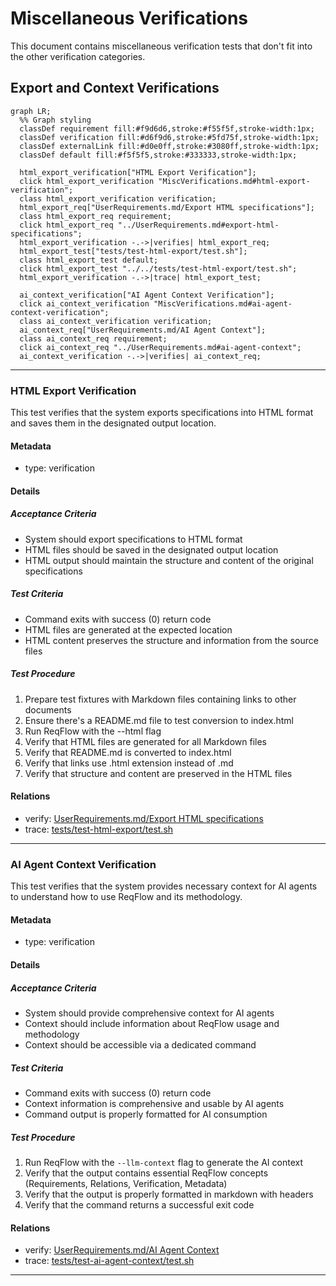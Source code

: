 # Miscellaneous Verifications

This document contains miscellaneous verification tests that don't fit into the other verification categories.

## Export and Context Verifications
```mermaid
graph LR;
  %% Graph styling
  classDef requirement fill:#f9d6d6,stroke:#f55f5f,stroke-width:1px;
  classDef verification fill:#d6f9d6,stroke:#5fd75f,stroke-width:1px;
  classDef externalLink fill:#d0e0ff,stroke:#3080ff,stroke-width:1px;
  classDef default fill:#f5f5f5,stroke:#333333,stroke-width:1px;

  html_export_verification["HTML Export Verification"];
  click html_export_verification "MiscVerifications.md#html-export-verification";
  class html_export_verification verification;
  html_export_req["UserRequirements.md/Export HTML specifications"];
  class html_export_req requirement;
  click html_export_req "../UserRequirements.md#export-html-specifications";
  html_export_verification -.->|verifies| html_export_req;
  html_export_test["tests/test-html-export/test.sh"];
  class html_export_test default;
  click html_export_test "../../tests/test-html-export/test.sh";
  html_export_verification -.->|trace| html_export_test;
  
  ai_context_verification["AI Agent Context Verification"];
  click ai_context_verification "MiscVerifications.md#ai-agent-context-verification";
  class ai_context_verification verification;
  ai_context_req["UserRequirements.md/AI Agent Context"];
  class ai_context_req requirement;
  click ai_context_req "../UserRequirements.md#ai-agent-context";
  ai_context_verification -.->|verifies| ai_context_req;
```

---

### HTML Export Verification

This test verifies that the system exports specifications into HTML format and saves them in the designated output location.

#### Metadata
  * type: verification

#### Details

##### Acceptance Criteria
- System should export specifications to HTML format
- HTML files should be saved in the designated output location
- HTML output should maintain the structure and content of the original specifications

##### Test Criteria
- Command exits with success (0) return code
- HTML files are generated at the expected location
- HTML content preserves the structure and information from the source files

##### Test Procedure
1. Prepare test fixtures with Markdown files containing links to other documents
2. Ensure there's a README.md file to test conversion to index.html
3. Run ReqFlow with the --html flag
4. Verify that HTML files are generated for all Markdown files
5. Verify that README.md is converted to index.html
6. Verify that links use .html extension instead of .md
7. Verify that structure and content are preserved in the HTML files

#### Relations
  * verify: [UserRequirements.md/Export HTML specifications](../UserRequirements.md#export-html-specifications)
  * trace: [tests/test-html-export/test.sh](../../tests/test-html-export/test.sh)

---

### AI Agent Context Verification

This test verifies that the system provides necessary context for AI agents to understand how to use ReqFlow and its methodology.

#### Metadata
  * type: verification

#### Details

##### Acceptance Criteria
- System should provide comprehensive context for AI agents
- Context should include information about ReqFlow usage and methodology
- Context should be accessible via a dedicated command

##### Test Criteria
- Command exits with success (0) return code
- Context information is comprehensive and usable by AI agents
- Command output is properly formatted for AI consumption

##### Test Procedure
1. Run ReqFlow with the `--llm-context` flag to generate the AI context
2. Verify that the output contains essential ReqFlow concepts (Requirements, Relations, Verification, Metadata)
3. Verify that the output is properly formatted in markdown with headers
4. Verify that the command returns a successful exit code

#### Relations
  * verify: [UserRequirements.md/AI Agent Context](../UserRequirements.md#ai-agent-context)
  * trace: [tests/test-ai-agent-context/test.sh](../../tests/test-ai-agent-context/test.sh)

---
